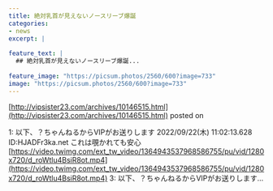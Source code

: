 ```yaml
---
title: 絶対乳首が見えないノースリーブ爆誕
categories:
- news
excerpt: |
  
feature_text: |
  ## 絶対乳首が見えないノースリーブ爆誕...
  
feature_image: "https://picsum.photos/2560/600?image=733"
image: "https://picsum.photos/2560/600?image=733"
---
```


[http://vipsister23.com/archives/10146515.html](http://vipsister23.com/archives/10146515.html)
posted on 

<!--more-->

1: 以下、？ちゃんねるからVIPがお送りします 2022/09/22(木) 11:02:13.628 ID:HJADFr3ka.net これは覗かれても安心 [https://video.twimg.com/ext_tw_video/1364943537968586755/pu/vid/1280x720/d_roWtlu4BsiR8ot.mp4](https://video.twimg.com/ext_tw_video/1364943537968586755/pu/vid/1280x720/d_roWtlu4BsiR8ot.mp4) 3: 以下、？ちゃんねるからVIPがお送りします...
